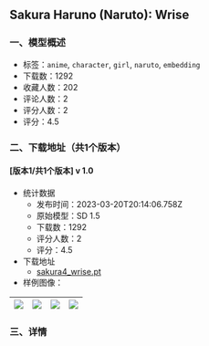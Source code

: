 ## Sakura Haruno (Naruto): Wrise
### 一、模型概述

- 标签：`anime`, `character`, `girl`, `naruto`, `embedding`
- 下载数：1292
- 收藏人数：202
- 评论人数：2
- 评分人数：2
- 评分：4.5

### 二、下载地址（共1个版本）

#### [版本1/共1个版本] v  1.0

- 统计数据
  - 发布时间：2023-03-20T20:14:06.758Z
  - 原始模型：SD 1.5
  - 下载数：1292
  - 评分人数：2
  - 评分：4.5
- 下载地址
  - [sakura4_wrise.pt](https://civitai.com/api/download/models/22023)
- 样例图像：

| <img src="https://image.civitai.com/xG1nkqKTMzGDvpLrqFT7WA/7577c788-d026-4ce9-878c-227907ee2e00/width=450/243718.jpeg" /> | <img src="https://image.civitai.com/xG1nkqKTMzGDvpLrqFT7WA/232c2a0c-f889-438d-bd83-f5052d597a00/width=450/235771.jpeg" /> | <img src="https://image.civitai.com/xG1nkqKTMzGDvpLrqFT7WA/3f94afa0-e83f-43a8-c165-40e30d602300/width=450/235768.jpeg" /> | <img src="https://image.civitai.com/xG1nkqKTMzGDvpLrqFT7WA/371a69fb-5fcc-4760-c13d-c7ec51252f00/width=450/235930.jpeg" /> |
| ---- | ---- | ---- | ---- |


### 三、详情
<p></p>